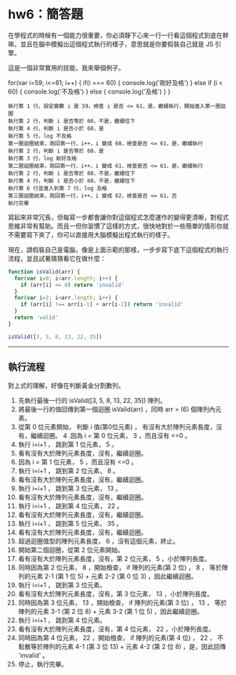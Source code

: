 
# hw6：簡答題

在學程式的時候有一個能力很重要，你必須靜下心來一行一行看這個程式到底在幹嘛，並且在腦中模擬出這個程式執行的樣子，意思就是你要假裝自己就是 JS 引擎。

這是一個非常實用的技能，我來舉個例子。

for(var i=59; i<=61; i++) {
  if(i === 60) {
    console.log('剛好及格')
  } else if (i < 60) {
    console.log('不及格')
  } else {
    console.log('及格')
  }
}

    執行第 1 行，設定變數 i 是 59，檢查 i 是否 <= 61，是，繼續執行，開始進入第一圈迴圈
    執行第 2 行，判斷 i 是否等於 60，不是，繼續往下
    執行第 4 行，判斷 i 是否小於 60，是
    執行第 5 行，log 不及格
    第一圈迴圈結束，跑回第一行，i++，i 變成 60，檢查是否 <= 61，是，繼續執行
    執行第 2 行，判斷 i 是否等於 60，是
    執行第 3 行，log 剛好及格
    第二圈迴圈結束，跑回第一行，i++，i 變成 61，檢查是否 <= 61，是，繼續執行
    執行第 2 行，判斷 i 是否等於 60，不是，繼續往下
    執行第 4 行，判斷 i 是否小於 60，不是，繼續往下
    執行第 6 行並進入到第 7 行，log 及格
    第三圈迴圈結束，跑回第一行，i++，i 變成 62，檢查是否 <= 61，否
    執行完畢

寫起來非常冗長，但每寫一步都會讓你對這個程式怎麼運作的變得更清晰，對程式思維非常有幫助。而且一但你習慣了這樣的方式，很快地對於一些簡單的情形你就不需要寫下來了，你可以直接用大腦模擬出程式執行的樣子。

現在，請假裝自己是電腦，像是上面示範的那樣，一步步寫下底下這個程式的執行流程，並且試著猜猜看它在做什麼：

``` js
function isValid(arr) {
  for(var i=0; i<arr.length; i++) {
    if (arr[i] <= 0) return 'invalid'
  }
  for(var i=2; i<arr.length; i++) {
    if (arr[i] !== arr[i-1] + arr[i-2]) return 'invalid'
  }
  return 'valid'
}

isValid([3, 5, 8, 13, 22, 35])
```

----------------------------------------------------------------------------------

## 執行流程

對上式的理解，好像在判斷黃金分割數列。

1. 先執行最後一行的 isValid([3, 5, 8, 13, 22, 35]) 陣列。
2. 將最後一行的值回傳到第一個迴圈 isValid(arr) ，同時 arr = (6) 個陣列內元素。
3. 從第 0 位元素開始， 判斷 i 值(第0位元素) ， 有沒有大於陣列元素長度，沒有，繼續迴圈。
4 .因為 i = 第 0 位元素， 3 ，而且沒有 <=0 。
5. 執行 i=i+1 ， 跳到第 1 位元素， 5 。
6. 看有沒有大於陣列元素長度，沒有，繼續迴圈。
7. 因為 i = 第 1 位元素， 5 ，而且沒有 <=0 。
8. 執行 i=i+1 ， 跳到第 2 位元素， 8 。
9. 看有沒有大於陣列元素長度，沒有，繼續迴圈。
10. 執行 i=i+1 ， 跳到第 3 位元素， 13 。
11. 看有沒有大於陣列元素長度，沒有，繼續迴圈。
12. 執行 i=i+1 ， 跳到第 4 位元素， 22 。
13. 看有沒有大於陣列元素長度，沒有，繼續迴圈。
14. 執行 i=i+1 ， 跳到第 5 位元素， 35 。
15. 看有沒有大於陣列元素長度，沒有，繼續迴圈。
16. 超過迴圈值型的陣列元素長度， 6 ，沒有這個元素，終止。
17. 開始第二個迴圈，從第 2 位元素開始。
18. 看有沒有大於陣列元素長度，沒有，第 2 位元素， 5 ，小於陣列長度。
19. 同時因為第 2 位元素， 8 ，開始檢查， if 陣列的元素(第 2 位) ， 8 ， 等於陣列的元素 2-1 (第 1 位 5) + 元素 2-2 (第 0 位 3) ，因此繼續迴圈。
20. 執行 i=i+1 ， 跳到第 3 位元素。
21. 看有沒有大於陣列元素長度，沒有，第 3 位元素， 13 ，小於陣列長度。
22. 同時因為第 3 位元素， 13 ，開始檢查， if 陣列的元素(第 3 位) ， 13 ， 等於陣列的元素 3-1 (第 2 位 8) + 元素 3-2 (第 1 位 5) ，因此繼續迴圈。
23. 執行 i=i+1 ， 跳到第 4 位元素。
24. 看有沒有大於陣列元素長度，沒有，第 4 位元素， 22 ，小於陣列長度。
25. 同時因為第 4 位元素， 22 ，開始檢查， if 陣列的元素(第 4 位) ， 22 ， 不鬆散等於陣列的元素 4-1 (第 3 位 13) + 元素 4-2 (第 2 位 8) ，是，因此回傳 'invalid' 。
26. 停止，執行完畢。